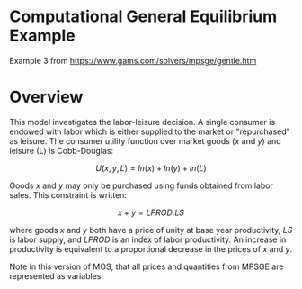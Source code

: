 # Computational General Equilibrium Example

Example 3 from https://www.gams.com/solvers/mpsge/gentle.htm

# Overview
This model investigates the labor-leisure decision. A single consumer is endowed with labor which is either supplied to the market or "repurchased" as leisure. The consumer utility function over market goods ($x$ and $y$) and leisure (L) is Cobb-Douglas:

$$U(x,y,L) = ln(x) + ln(y) + ln(L)$$

Goods $x$ and $y$ may only be purchased using funds obtained from labor sales. This constraint is written:

$$x + y = LPROD . LS$$

where goods $x$ and $y$ both have a price of unity at base year productivity, $LS$ is labor supply, and $LPROD$ is an index of labor productivity. An increase in productivity is equivalent to a proportional decrease in the prices of $x$ and $y$. 

Note in this version of MOS, that all prices and quantities from MPSGE are represented as variables.

